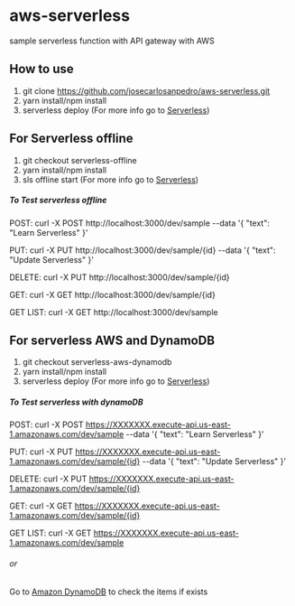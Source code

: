 # aws-serverless

sample serverless function with API gateway with AWS

## How to use
1. git clone https://github.com/josecarlosanpedro/aws-serverless.git
2. yarn install/npm install
3. serverless deploy (For more info go to [Serverless](https://www.serverless.com))

## For Serverless offline 
1. git checkout serverless-offline
2. yarn install/npm install
3. sls offline start (For more info go to [Serverless](https://www.serverless.com))

##### To Test serverless offline
POST: curl -X POST http://localhost:3000/dev/sample --data '{ "text": "Learn Serverless" }'

PUT: curl -X PUT http://localhost:3000/dev/sample/{id} --data '{ "text": "Update Serverless" }'

DELETE: curl -X PUT http://localhost:3000/dev/sample/{id}

GET: curl -X GET http://localhost:3000/dev/sample/{id}

GET LIST:  curl -X GET http://localhost:3000/dev/sample

## For serverless AWS and DynamoDB

1. git checkout serverless-aws-dynamodb
2. yarn install/npm install
3. serverless deploy (For more info go to [Serverless](https://www.serverless.com))

##### To Test serverless with dynamoDB
POST: curl -X POST https://XXXXXXX.execute-api.us-east-1.amazonaws.com/dev/sample --data '{ "text": "Learn Serverless" }'

PUT: curl -X PUT https://XXXXXXX.execute-api.us-east-1.amazonaws.com/dev/sample/{id} --data '{ "text": "Update Serverless" }'

DELETE: curl -X PUT https://XXXXXXX.execute-api.us-east-1.amazonaws.com/dev/sample/{id}

GET: curl -X GET https://XXXXXXX.execute-api.us-east-1.amazonaws.com/dev/sample/{id}

GET LIST:  curl -X GET https://XXXXXXX.execute-api.us-east-1.amazonaws.com/dev/sample

###### or

Go to [Amazon DynamoDB](https://console.aws.amazon.com/dynamodb/home?region=us-east-1#tables:selected=serverless-carlo-dev;tab=items) to check the items if exists
